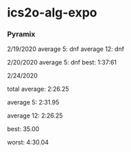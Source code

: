 # ics2o-alg-expo
### Pyramix

2/19/2020
average 5: dnf
average 12: dnf

2/20/2020
average 5: dnf
best: 1:37:61

2/24/2020

total average: 2:26.25

average 5: 2:31.95 

average 12: 2:26.25

best: 35.00

worst: 4:30.04
